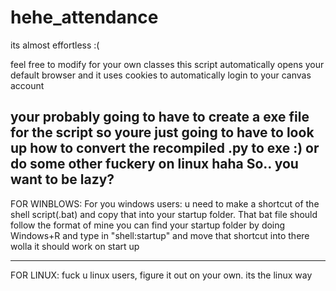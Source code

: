 # hehe_attendance
 its almost effortless :(
 
feel free to modify for your own classes 
this script automatically opens your default browser and it uses cookies to automatically login to your canvas account 

your probably going to have to create a exe file for the script so youre just going to have to look up how to convert the recompiled .py to exe :) or do some other fuckery on linux haha
So.. you want to be lazy? 
--------------------------------------------------------------------------------------------------------------------
FOR WINBLOWS:
For you windows users: u need to make a shortcut of the shell script(.bat) and copy that into your startup folder.
That bat file should follow the format of mine
you can find your startup folder by doing Windows+R and type in "shell:startup" and move that shortcut into there 
wolla it should work on start up

---------------------------------------------------------------------------------------------------------------------
FOR LINUX:
fuck u linux users, figure it out on your own. its the linux way
